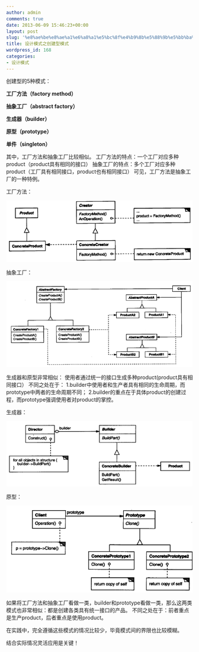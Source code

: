 ```yaml
---
author: admin
comments: true
date: 2013-06-09 15:46:23+00:00
layout: post
slug: '%e8%ae%be%e8%ae%a1%e6%a8%a1%e5%bc%8f%e4%b9%8b%e5%88%9b%e5%bb%ba%e5%9e%8b%e6%a8%a1%e5%bc%8f'
title: 设计模式之创建型模式
wordpress_id: 168
categories:
- 设计模式
---
```


创建型的5种模式：

**工厂方法（factory method）**

**抽象工厂（abstract factory）**

**生成器（builder）**

**原型（prototype）**

**单件（singleton）**


其中，工厂方法和抽象工厂比较相似。
工厂方法的特点：一个工厂对应多种product（product具有相同的接口）
抽象工厂的特点：多个工厂对应多种product（工厂具有相同接口，product也有相同接口）
可见，工厂方法是抽象工厂的一种特例。







工厂方法：




![factorymethod](/images/designpatten_creational/factorymethod.png)

抽象工厂：




![abstractfactory](/images/designpatten_creational/abstractfactory.png)






生成器和原型非常相似：
使用者通过统一的接口生成多种product(product具有相同接口）
不同之处在于：
1.builder中使用者和生产者具有相同的生命周期，而prototype中两者的生命周期不同；
2.builder的重点在于具体product的创建过程，而prototype强调使用者对product的掌控。









生成器：




![builder](/images/designpatten_creational/builder.png)







原型：




![prototype](/images/designpatten_creational/prototype.png)









如果将工厂方法和抽象工厂看做一类，builder和prototype看做一类，那么这两类模式也非常相似：都是创建各类具有统一接口的产品。
不同之处在于：前者重点是生产product，后者重点是使用product。







在实践中，完全遵循这些模式的情况比较少，毕竟模式间的界限也比较模糊。




结合实际情况灵活应用是关键！
